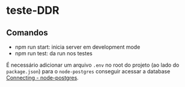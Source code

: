 # teste-DDR

## Comandos
- npm run start: inicia server em development mode
- npm run test: da run nos testes

É necessário adicionar um arquivo `.env` no root do projeto (ao lado do `package.json`) para o `node-postgres` conseguir acessar a database [Connecting - node-postgres](https://node-postgres.com/features/connecting).
